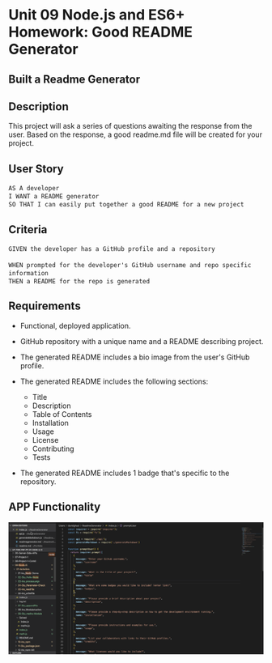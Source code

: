# Unit 09 Node.js and ES6+ Homework: Good README Generator

## Built a Readme Generator

## Description

This project will ask a series of questions awaiting the response from the user. Based on the response, a good readme.md file will be created for your project.

## User Story

    AS A developer
    I WANT a README generator
    SO THAT I can easily put together a good README for a new project

## Criteria

    GIVEN the developer has a GitHub profile and a repository

    WHEN prompted for the developer's GitHub username and repo specific information
    THEN a README for the repo is generated
    
## Requirements

- Functional, deployed application.
- GitHub repository with a unique name and a README describing project.
- The generated README includes a bio image from the user's GitHub profile.
- The generated README includes the following sections:

  - Title
  - Description
  - Table of Contents
  - Installation
  - Usage
  - License
  - Contributing
  - Tests

- The generated README includes 1 badge that's specific to the repository.

## APP Functionality

![](Images/Readme_Generator.gif)